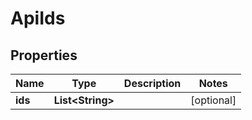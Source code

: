 

# ApiIds


## Properties

| Name | Type | Description | Notes |
|------------ | ------------- | ------------- | -------------|
|**ids** | **List&lt;String&gt;** |  |  [optional] |




